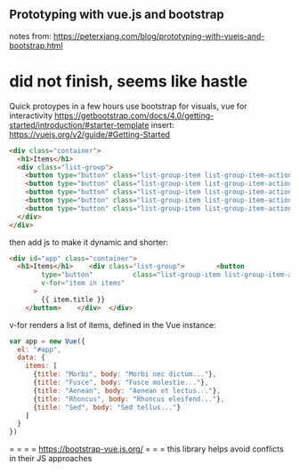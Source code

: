 ## Prototyping with vue.js and bootstrap
notes from: https://peterxjang.com/blog/prototyping-with-vuejs-and-bootstrap.html

# did not finish, seems like hastle

Quick protoypes in a few hours use bootstrap for visuals, vue for interactivity
https://getbootstrap.com/docs/4.0/getting-started/introduction/#starter-template
insert: https://vuejs.org/v2/guide/#Getting-Started

```html
<div class="container">  
  <h1>Items</h1>  
  <div class="list-group">  
    <button type="button" class="list-group-item list-group-item-action">Morbi</button>  
    <button type="button" class="list-group-item list-group-item-action">Fusce</button>  
    <button type="button" class="list-group-item list-group-item-action">Aenean</button>  
    <button type="button" class="list-group-item list-group-item-action">Rhoncus</button>  
    <button type="button" class="list-group-item list-group-item-action">Sed</button>  
  </div>  
</div>
```

then add js to make it dynamic and shorter:

```html
<div id="app" class="container">  
  <h1>Items</h1>    <div class="list-group">        <button   
        type="button"          class="list-group-item list-group-item-action"  
        v-for="item in items" 
      >  
        {{ item.title }}
    </button>    </div>  </div>
```
    
v-for renders a list of items, defined in the Vue instance:

```javascript
var app = new Vue({  
  el: "#app",  
  data: {  
    items: [  
      {title: "Morbi", body: "Morbi nec dictum..."},  
      {title: "Fusce", body: "Fusce molestie..."},  
      {title: "Aenean", body: "Aenean et lectus..."},  
      {title: "Rhoncus", body: "Rhoncus eleifend..."},  
      {title: "Sed", body: "Sed tellus..."}  
    ]  
  }  
})
```

= = = = https://bootstrap-vue.js.org/ = = =
this library helps avoid conflicts in their JS approaches






